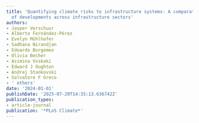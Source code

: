 ```yaml
---
title: 'Quantifying climate risks to infrastructure systems: A comparative review
  of developments across infrastructure sectors'
authors:
- Jasper Verschuur
- Alberto Fernández-Pérez
- Evelyn Mühlhofer
- Sadhana Nirandjan
- Edoardo Borgomeo
- Olivia Becher
- Asimina Voskaki
- Edward J Oughton
- Andrej Stankovski
- Salvatore F Greco
- ' others'
date: '2024-01-01'
publishDate: '2025-07-20T14:35:13.636742Z'
publication_types:
- article-journal
publication: '*PLoS Climate*'
---
```

